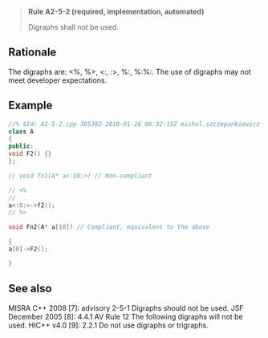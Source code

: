 > **Rule A2-5-2 (required, implementation, automated)**
>
> Digraphs shall not be used.

## Rationale

The digraphs are: <%, %>, <:, :>, %:, %:%:.
The use of digraphs may not meet developer expectations.

## Example

```cpp
//% $Id: A2-5-2.cpp 305382 2018-01-26 06:32:15Z michal.szczepankiewicz $
class A
{
public:
void F2() {}
};

// void fn1(A* a<:10:>) // Non-compliant

// <%
//
a<:0:>->f2();
// %>

void Fn2(A* a[10]) // Compliant, equivalent to the above

{
a[0]->F2();

}

```

## See also

MISRA C++ 2008 [7]: advisory 2-5-1 Digraphs should not be used.
JSF December 2005 [8]: 4.4.1 AV Rule 12 The following digraphs will not be
used.
HIC++ v4.0 [9]: 2.2.1 Do not use digraphs or trigraphs.
